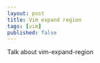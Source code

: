 ```yaml
---
layout: post
title: Vim expand region
tags: [vim]
published: false
---
```


Talk about vim-expand-region

